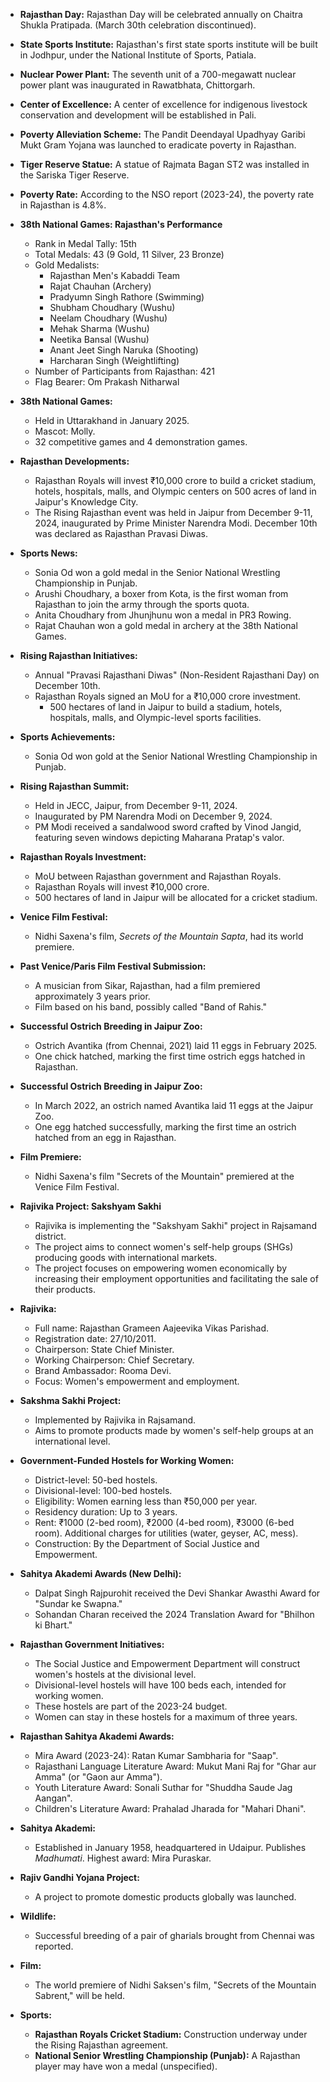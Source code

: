 * **Rajasthan Day:** Rajasthan Day will be celebrated annually on Chaitra Shukla Pratipada. (March 30th celebration discontinued).

* **State Sports Institute:** Rajasthan's first state sports institute will be built in Jodhpur, under the National Institute of Sports, Patiala.

* **Nuclear Power Plant:** The seventh unit of a 700-megawatt nuclear power plant was inaugurated in Rawatbhata, Chittorgarh.

* **Center of Excellence:** A center of excellence for indigenous livestock conservation and development will be established in Pali.

* **Poverty Alleviation Scheme:** The Pandit Deendayal Upadhyay Garibi Mukt Gram Yojana was launched to eradicate poverty in Rajasthan.

* **Tiger Reserve Statue:** A statue of Rajmata Bagan ST2 was installed in the Sariska Tiger Reserve.

* **Poverty Rate:** According to the NSO report (2023-24), the poverty rate in Rajasthan is 4.8%.

* **38th National Games: Rajasthan's Performance**
    * Rank in Medal Tally: 15th
    * Total Medals: 43 (9 Gold, 11 Silver, 23 Bronze)
    * Gold Medalists:
        * Rajasthan Men's Kabaddi Team
        * Rajat Chauhan (Archery)
        * Pradyumn Singh Rathore (Swimming)
        * Shubham Choudhary (Wushu)
        * Neelam Choudhary (Wushu)
        * Mehak Sharma (Wushu)
        * Neetika Bansal (Wushu)
        * Anant Jeet Singh Naruka (Shooting)
        * Harcharan Singh (Weightlifting)
    * Number of Participants from Rajasthan: 421
    * Flag Bearer: Om Prakash Nitharwal

* **38th National Games:**
    * Held in Uttarakhand in January 2025.
    * Mascot: Molly.
    * 32 competitive games and 4 demonstration games.

* **Rajasthan Developments:**
    * Rajasthan Royals will invest ₹10,000 crore to build a cricket stadium, hotels, hospitals, malls, and Olympic centers on 500 acres of land in Jaipur's Knowledge City.
    * The Rising Rajasthan event was held in Jaipur from December 9-11, 2024, inaugurated by Prime Minister Narendra Modi. December 10th was declared as Rajasthan Pravasi Diwas.

* **Sports News:**
    * Sonia Od won a gold medal in the Senior National Wrestling Championship in Punjab.
    * Arushi Choudhary, a boxer from Kota, is the first woman from Rajasthan to join the army through the sports quota.
    * Anita Choudhary from Jhunjhunu won a medal in PR3 Rowing.
    * Rajat Chauhan won a gold medal in archery at the 38th National Games.
* **Rising Rajasthan Initiatives:**
    * Annual "Pravasi Rajasthani Diwas" (Non-Resident Rajasthani Day) on December 10th.
    * Rajasthan Royals signed an MoU for a ₹10,000 crore investment.
        * 500 hectares of land in Jaipur to build a stadium, hotels, hospitals, malls, and Olympic-level sports facilities.

* **Sports Achievements:**
    * Sonia Od won gold at the Senior National Wrestling Championship in Punjab.

* **Rising Rajasthan Summit:**
    * Held in JECC, Jaipur, from December 9-11, 2024.
    * Inaugurated by PM Narendra Modi on December 9, 2024.
    * PM Modi received a sandalwood sword crafted by Vinod Jangid, featuring seven windows depicting Maharana Pratap's valor.

* **Rajasthan Royals Investment:**
    * MoU between Rajasthan government and Rajasthan Royals.
    * Rajasthan Royals will invest ₹10,000 crore.
    * 500 hectares of land in Jaipur will be allocated for a cricket stadium.

* **Venice Film Festival:**
    * Nidhi Saxena's film, *Secrets of the Mountain Sapta*, had its world premiere.

* **Past Venice/Paris Film Festival Submission:**
    * A musician from Sikar, Rajasthan, had a film premiered approximately 3 years prior.
    * Film based on his band, possibly called "Band of Rahis."

* **Successful Ostrich Breeding in Jaipur Zoo:**
    * Ostrich Avantika (from Chennai, 2021) laid 11 eggs in February 2025.
    * One chick hatched, marking the first time ostrich eggs hatched in Rajasthan.
- **Successful Ostrich Breeding in Jaipur Zoo:**
    * In March 2022, an ostrich named Avantika laid 11 eggs at the Jaipur Zoo.
    * One egg hatched successfully, marking the first time an ostrich hatched from an egg in Rajasthan.

- **Film Premiere:**
    * Nidhi Saxena's film "Secrets of the Mountain" premiered at the Venice Film Festival.

- **Rajivika Project: Sakshyam Sakhi**
    * Rajivika is implementing the "Sakshyam Sakhi" project in Rajsamand district.
    * The project aims to connect women's self-help groups (SHGs) producing goods with international markets.
    * The project focuses on empowering women economically by increasing their employment opportunities and facilitating the sale of their products.

- **Rajivika:**
    * Full name: Rajasthan Grameen Aajeevika Vikas Parishad.
    * Registration date: 27/10/2011.
    * Chairperson: State Chief Minister.
    * Working Chairperson: Chief Secretary.
    * Brand Ambassador: Rooma Devi.
    * Focus: Women's empowerment and employment.

- **Sakshma Sakhi Project:**
    * Implemented by Rajivika in Rajsamand.
    * Aims to promote products made by women's self-help groups at an international level.

- **Government-Funded Hostels for Working Women:**
    * District-level: 50-bed hostels.
    * Divisional-level: 100-bed hostels.
    * Eligibility: Women earning less than ₹50,000 per year.
    * Residency duration: Up to 3 years.
    * Rent: ₹1000 (2-bed room), ₹2000 (4-bed room), ₹3000 (6-bed room). Additional charges for utilities (water, geyser, AC, mess).
    * Construction: By the Department of Social Justice and Empowerment.
- **Sahitya Akademi Awards (New Delhi):**
    - Dalpat Singh Rajpurohit received the Devi Shankar Awasthi Award for "Sundar ke Swapna."
    - Sohandan Charan received the 2024 Translation Award for "Bhilhon ki Bhart."

- **Rajasthan Government Initiatives:**
    - The Social Justice and Empowerment Department will construct women's hostels at the divisional level.
    - Divisional-level hostels will have 100 beds each, intended for working women.
    - These hostels are part of the 2023-24 budget.
    - Women can stay in these hostels for a maximum of three years.

- **Rajasthan Sahitya Akademi Awards:**
    - Mira Award (2023-24): Ratan Kumar Sambharia for "Saap".
    - Rajasthani Language Literature Award: Mukut Mani Raj for "Ghar aur Amma" (or "Gaon aur Amma").
    - Youth Literature Award: Sonali Suthar for "Shuddha Saude Jag Aangan".
    - Children's Literature Award: Prahalad Jharada for "Mahari Dhani".

- **Sahitya Akademi:**
    - Established in January 1958, headquartered in Udaipur. Publishes *Madhumati*. Highest award: Mira Puraskar.

- **Rajiv Gandhi Yojana Project:**
    - A project to promote domestic products globally was launched.

- **Wildlife:**
    - Successful breeding of a pair of gharials brought from Chennai was reported.

- **Film:**
    - The world premiere of Nidhi Saksen's film, "Secrets of the Mountain Sabrent," will be held.

- **Sports:**
    - **Rajasthan Royals Cricket Stadium:** Construction underway under the Rising Rajasthan agreement.
    - **National Senior Wrestling Championship (Punjab):** A Rajasthan player may have won a medal (unspecified).

